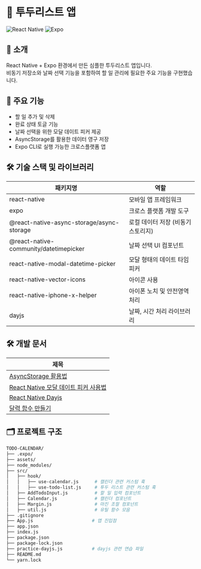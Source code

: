 # 📝 투두리스트 앱

![React Native](https://img.shields.io/badge/React%20Native-0.79.2-blue?logo=react)
![Expo](https://img.shields.io/badge/Expo-~53.0.7-9cf?logo=expo)

## 📌 소개

React Native + Expo 환경에서 만든 심플한 투두리스트 앱입니다.  
비동기 저장소와 날짜 선택 기능을 포함하여 할 일 관리에 필요한 주요 기능을 구현했습니다.

## 🧩 주요 기능

- 할 일 추가 및 삭제
- 완료 상태 토글 기능
- 날짜 선택을 위한 모달 데이트 피커 제공
- AsyncStorage를 활용한 데이터 영구 저장
- Expo CLI로 실행 가능한 크로스플랫폼 앱

## 🛠️ 기술 스택 및 라이브러리

| 패키지명                              | 역할                                  |
| ------------------------------------ | ----------------------------------- |
| react-native                         | 모바일 앱 프레임워크                 |
| expo                                | 크로스 플랫폼 개발 도구             |
| @react-native-async-storage/async-storage | 로컬 데이터 저장 (비동기 스토리지)   |
| @react-native-community/datetimepicker | 날짜 선택 UI 컴포넌트                 |
| react-native-modal-datetime-picker  | 모달 형태의 데이트 타임 피커         |
| react-native-vector-icons            | 아이콘 사용                         |
| react-native-iphone-x-helper         | 아이폰 노치 및 안전영역 처리         |
| dayjs                               | 날짜, 시간 처리 라이브러리          |

## 🛠️ 개발 문서

| 제목                                                                                                              |
| ---------------------------------------------------------------------------------------------------------------- |
| [AsyncStorage 활용법](https://www.notion.so/AsyncStorage-사용법)                                                 |
| [React Native 모달 데이트 피커 사용법](https://www.notion.so/Modal-datetime-picker-1ec13befc507803a9f4bfdce8314ca99) |
| [React Native Dayjs](https://www.notion.so/Dayjs-1ea13befc50780f3b909c72ff8e80b4d) |
| [달력 함수 만들기](https://www.notion.so/1f413befc50780d79dfed9c7d2db2591) |



## 🗂️ 프로젝트 구조

```bash
TODO-CALENDAR/
├── .expo/
├── assets/
├── node_modules/
├── src/
│   ├── hook/
│   │   ├── use-calendar.js      # 캘린더 관련 커스텀 훅
│   │   ├── use-todo-list.js     # 투두 리스트 관련 커스텀 훅
│   ├── AddTodoInput.js          # 할 일 입력 컴포넌트
│   ├── Calendar.js              # 캘린더 컴포넌트
│   ├── Margin.js                # 마진 조절 컴포넌트
│   ├── util.js                  # 유틸 함수 모음
├── .gitignore
├── App.js                      # 앱 진입점
├── app.json
├── index.js
├── package.json
├── package-lock.json
├── practice-dayjs.js           # dayjs 관련 연습 파일
├── README.md
└── yarn.lock
